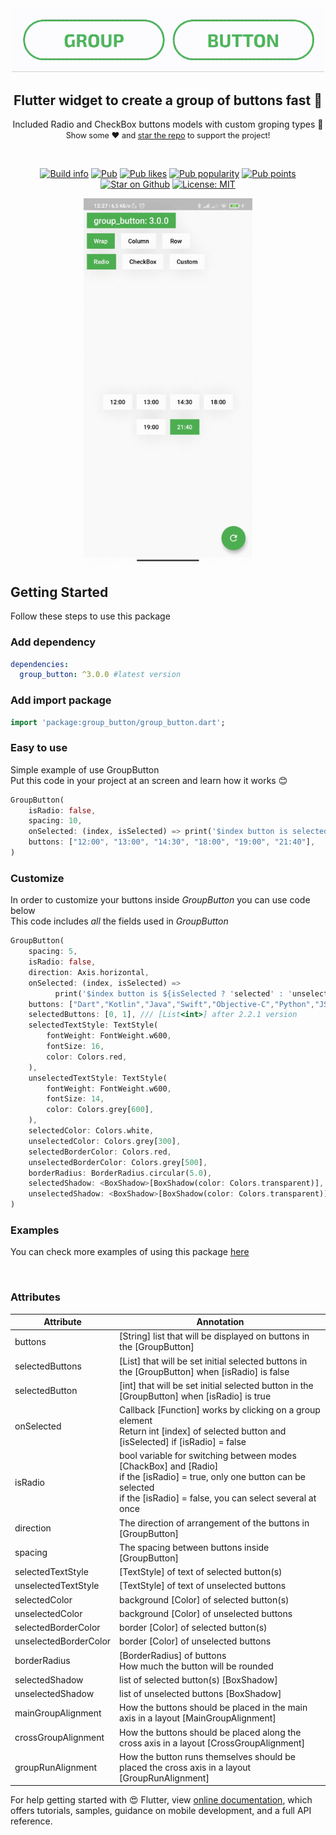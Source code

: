 <div align="center">
  <img src="example/rep_files/logo.gif?raw=true" width="500px">
</div>
<h2 align="center">Flutter widget to create a group of buttons fast 🚀</h2>
<p align="center">
   Included Radio and CheckBox buttons models with custom groping types 🤤
   <br>
   <span style="font-size: 0.9em"> Show some ❤️ and <a href="https://github.com/Frezyx/group_button">star the repo</a> to support the project! </span>
</p>
<br>

<p align="center">
<a href="https://travis-ci.com/Frezyx/group_button"><img src="https://travis-ci.com/Frezyx/group_button.svg?branch=master" alt="Build info"></a>
<a href="https://pub.dev/packages/group_button"><img src="https://img.shields.io/pub/v/group_button.svg" alt="Pub"></a>
<a href="https://pub.dev/packages/group_button/score"><img src="https://badges.bar/group_button/likes" alt="Pub likes"></a>
<a href="https://pub.dev/packages/group_button/score"><img src="https://badges.bar/group_button/popularity" alt="Pub popularity"></a>
<a href="https://pub.dev/packages/group_button/score"><img src="https://badges.bar/group_button/pub%20points" alt="Pub points"></a>
<a href="https://github.com/Frezyx/group_button"><img src="https://img.shields.io/github/stars/Frezyx/group_button.svg?style=flat&logo=github&label=stars" alt="Star on Github"></a>
<a href="https://opensource.org/licenses/MIT"><img src="https://img.shields.io/badge/license-MIT-blue.svg" alt="License: MIT"></a>
</p>

<p align="center">
<img src="example/rep_files/ext_preview.gif?raw=true" width="270">
<p>

## Getting Started
Follow these steps to use this package

### Add dependency

```yaml
dependencies:
  group_button: ^3.0.0 #latest version
```

### Add import package

```dart
import 'package:group_button/group_button.dart';
```

### Easy to use
Simple example of use GroupButton<br>
Put this code in your project at an screen and learn how it works 😊

```dart
GroupButton(
    isRadio: false,
    spacing: 10,
    onSelected: (index, isSelected) => print('$index button is selected'),
    buttons: ["12:00", "13:00", "14:30", "18:00", "19:00", "21:40"],
)
```

### Customize

In order to customize your buttons inside *GroupButton* you can use code below</br>
This code includes *all* the fields used in *GroupButton*

```dart
GroupButton(
    spacing: 5,
    isRadio: false,
    direction: Axis.horizontal,
    onSelected: (index, isSelected) =>
          print('$index button is ${isSelected ? 'selected' : 'unselected'}'),
    buttons: ["Dart","Kotlin","Java","Swift","Objective-C","Python","JS"],
    selectedButtons: [0, 1], /// [List<int>] after 2.2.1 version 
    selectedTextStyle: TextStyle(
        fontWeight: FontWeight.w600,
        fontSize: 16,
        color: Colors.red,
    ),
    unselectedTextStyle: TextStyle(
        fontWeight: FontWeight.w600,
        fontSize: 14,
        color: Colors.grey[600],
    ),
    selectedColor: Colors.white,
    unselectedColor: Colors.grey[300],
    selectedBorderColor: Colors.red,
    unselectedBorderColor: Colors.grey[500],
    borderRadius: BorderRadius.circular(5.0),
    selectedShadow: <BoxShadow>[BoxShadow(color: Colors.transparent)],
    unselectedShadow: <BoxShadow>[BoxShadow(color: Colors.transparent)],
)
```

### Examples

You can check more examples of using this package [here](https://github.com/Frezyx/group_button/tree/create-provider-example/example/lib)

<br>

### Attributes

| Attribute  | Annotation |
| ------------- | ------------- |
| buttons | [String] list that will be displayed on buttons in the [GroupButton] |
| selectedButtons | [List<int>] that will be set initial selected buttons in the [GroupButton] when [isRadio] is false|
| selectedButton | [int] that will be set initial selected button in the [GroupButton] when [isRadio] is true|
| onSelected  | Callback [Function] works by clicking on a group element <br> Return int [index] of selected button and [isSelected] if [isRadio] = false |
| isRadio | bool variable for switching between modes [ChackBox] and [Radio]<br>if the [isRadio] = true, only one button can be selected<br>if the [isRadio] = false, you can select several at once |
| direction | The direction of arrangement of the buttons in [GroupButton] |
| spacing | The spacing between buttons inside [GroupButton] |
| selectedTextStyle | [TextStyle] of text of selected button(s) |
| unselectedTextStyle | [TextStyle] of text of unselected buttons |
| selectedColor | background [Color] of selected button(s) |
| unselectedColor | background [Color] of  unselected buttons |
| selectedBorderColor | border [Color] of selected button(s) |
| unselectedBorderColor | border [Color] of  unselected buttons |
| borderRadius | [BorderRadius] of  buttons<br>How much the button will be rounded |
| selectedShadow | list of selected button(s) [BoxShadow] |
| unselectedShadow| list of unselected buttons [BoxShadow] |
| mainGroupAlignment| How the buttons should be placed in the main axis in a layout [MainGroupAlignment] |
| crossGroupAlignment| How the buttons should be placed along the cross axis in a layout [CrossGroupAlignment] |
| groupRunAlignment| How the button runs themselves should be placed the cross axis in a layout [GroupRunAlignment] |


For help getting started with 😍 Flutter, view
[online documentation](https://flutter.dev/docs), which offers tutorials, 
samples, guidance on mobile development, and a full API reference.



